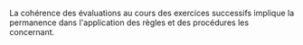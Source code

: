 La cohérence des évaluations au cours des exercices successifs implique la permanence dans l'application des
règles et des procédures les concernant.